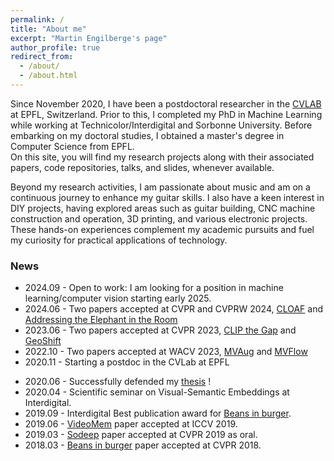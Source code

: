 ```yaml
---
permalink: /
title: "About me"
excerpt: "Martin Engilberge's page"
author_profile: true
redirect_from: 
  - /about/
  - /about.html
---
```


Since November 2020, I have been a postdoctoral researcher in the [CVLAB](https://www.epfl.ch/labs/cvlab/) at EPFL, Switzerland. Prior to this, I completed my PhD in Machine Learning while working at Technicolor/Interdigital and Sorbonne University. 
Before embarking on my doctoral studies, I obtained a master's degree in Computer Science from EPFL.  
On this site, you will find my research projects along with their associated papers, code repositories, talks, and slides, whenever available.

Beyond my research activities, I am passionate about music and am on a continuous journey to enhance my guitar skills. I also have a keen interest in DIY projects, having explored areas such as guitar building, CNC machine construction and operation, 3D printing, and various electronic projects. These hands-on experiences complement my academic pursuits and fuel my curiosity for practical applications of technology.


### News
* 2024.09 - Open to work: I am looking for a position in machine learning/computer vision starting early 2025.
* 2024.06 - Two papers accepted at CVPR and CVPRW 2024, [CLOAF](http://m-eng.github.io/publications/cloaf) and [Addressing the Elephant in the Room](http://m-eng.github.io/publications/elephant-in-the-room)
* 2023.06 - Two papers accepted at CVPR 2023, [CLIP the Gap](http://m-eng.github.io/publications/clip-the-gap) and [GeoShift](http://m-eng.github.io/publications/geo-shift)
* 2022.10 - Two papers accepted at WACV 2023, [MVAug](http://m-eng.github.io/publications/mvaug) and [MVFlow](http://m-eng.github.io/publications/mvflow)
* 2020.11 - Starting a postdoc in the CVLab at EPFL 
<!-- * 2020.07 - Currently looking for a postdoc in machine learning / computer vision. -->
* 2020.06 - Successfully defended my [thesis](http://m-eng.github.io/publications/publications/deep-inside-vse) !
* 2020.04 - Scientific seminar on Visual-Semantic Embeddings at Interdigital. 
* 2019.09 - Interdigital Best publication award for [Beans in burger](http://m-eng.github.io/publications/beans-in-burger).
* 2019.06 - [VideoMem](http://m-eng.github.io/publications/videomem) paper accepted at ICCV 2019.
* 2019.03 - [Sodeep](http://m-eng.github.io/publications/sodeep) paper accepted at CVPR 2019 as oral.
* 2018.03 - [Beans in burger](http://m-eng.github.io/publications/beans-in-burger) paper accepted at CVPR 2018.